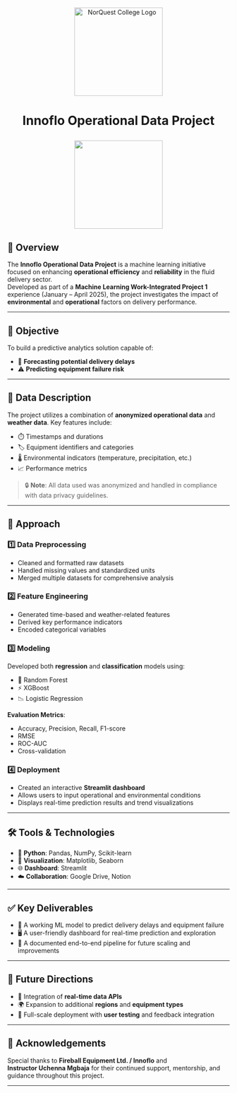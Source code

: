 #
<p align="center">
  <img src="https://encrypted-tbn0.gstatic.com/images?q=tbn:ANd9GcR8HNB-ex4xb4H3-PXRcywP5zKC_3U8VzQTPA&usqp=CAU" 
       alt="NorQuest College Logo" 
       width="200px"/>
</p>

<h1 align="center" id="heading">
<h1 align="center" id="heading"> Innoflo Operational Data Project
<p align="center">
  <img src="https://innoflo.com/cdn/shop/files/Innoflo-Logo-Our-Brand.jpg?v=1740765871&width=1500" 
       width="200px"/>
</p>

## 📌 Overview
The **Innoflo Operational Data Project** is a machine learning initiative focused on enhancing **operational efficiency** and **reliability** in the fluid delivery sector.  
Developed as part of a **Machine Learning Work-Integrated Project 1** experience (January – April 2025), the project investigates the impact of **environmental** and **operational** factors on delivery performance.

---

## 🎯 Objective

To build a predictive analytics solution capable of:
- 🔮 **Forecasting potential delivery delays**
- ⚠️ **Predicting equipment failure risk**

---

## 📂 Data Description

The project utilizes a combination of **anonymized operational data** and **weather data**. Key features include:

- ⏱️ Timestamps and durations  
- 🏷️ Equipment identifiers and categories  
- 🌡️ Environmental indicators (temperature, precipitation, etc.)  
- 📈 Performance metrics  

> 🔒 **Note**: All data used was anonymized and handled in compliance with data privacy guidelines.

---

## 🧠 Approach

### 1️⃣ Data Preprocessing
- Cleaned and formatted raw datasets  
- Handled missing values and standardized units  
- Merged multiple datasets for comprehensive analysis  

### 2️⃣ Feature Engineering
- Generated time-based and weather-related features  
- Derived key performance indicators  
- Encoded categorical variables  

### 3️⃣ Modeling
Developed both **regression** and **classification** models using:
- 🌲 Random Forest  
- ⚡ XGBoost  
- 📉 Logistic Regression  

**Evaluation Metrics**:
- Accuracy, Precision, Recall, F1-score  
- RMSE  
- ROC-AUC  
- Cross-validation  

### 4️⃣ Deployment
- Created an interactive **Streamlit dashboard**
- Allows users to input operational and environmental conditions
- Displays real-time prediction results and trend visualizations

---

## 🛠️ Tools & Technologies

- 🐍 **Python**: Pandas, NumPy, Scikit-learn  
- 🎨 **Visualization**: Matplotlib, Seaborn  
- 🌐 **Dashboard**: Streamlit  
- ☁️ **Collaboration**: Google Drive, Notion  

---

## ✅ Key Deliverables

- 🤖 A working ML model to predict delivery delays and equipment failure  
- 🖥️ A user-friendly dashboard for real-time prediction and exploration  
- 📑 A documented end-to-end pipeline for future scaling and improvements  

---

## 🔮 Future Directions

- 🔌 Integration of **real-time data APIs**  
- 🌍 Expansion to additional **regions** and **equipment types**  
- 🚀 Full-scale deployment with **user testing** and feedback integration  

---

## 🙏 Acknowledgements

Special thanks to **Fireball Equipment Ltd. / Innoflo** and  
**Instructor Uchenna Mgbaja** for their continued support, mentorship, and guidance throughout this project.

---


